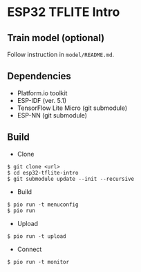 # ESP32 TFLITE Intro

## Train model (optional)

Follow instruction in `model/README.md`.

## Dependencies

* Platform.io toolkit
* ESP-IDF (ver. 5.1)
* TensorFlow Lite Micro (git submodule)
* ESP-NN (git submodule)

## Build

* Clone
```shell
$ git clone <url>
$ cd esp32-tflite-intro
$ git submodule update --init --recursive
```
* Build
```shell
$ pio run -t menuconfig
$ pio run
```
* Upload
```shell
$ pio run -t upload
```
* Connect
```shell
$ pio run -t monitor
```